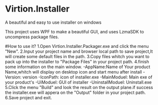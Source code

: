 # Virtion.Installer
A beautiful and easy to use installer on windows

This project uses WPF to make a beautiful GUI, and uses LzmaSDK to uncompress package files.

#How to use it?
1.Open Virtion.Installer.Packager.exe and click the menu "New".
2.Input your project name and browser local path to save project,It will create some default files in the path.
3.Copy files whitch you want to pack up into the installer to "Package Files" in your project path.
4.finish some information on the main window.
  -AppName:Name of Your product Name,whitch will display on desktop icon and start menu after install
  -Version: version
  -IconPath: icon of installer.exe 
  -MainModuel: Main exe of your product's
  -UiModuel: GUI of installer
  -UninstallModuel: Uninstall.exe
5.Click the menu "Build" and look the result on the output plane.if success the installer.exe will appera on the "Output" 
  folder in your project path.
6.Save project and exit.


